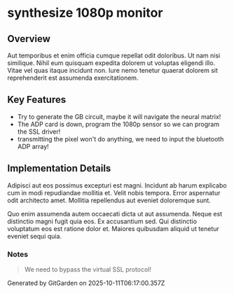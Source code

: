# synthesize 1080p monitor

## Overview
Aut temporibus et enim officia cumque repellat odit doloribus. Ut nam nisi similique. Nihil eum quisquam expedita dolorem ut voluptas eligendi illo. Vitae vel quas itaque incidunt non. Iure nemo tenetur quaerat dolorem sit reprehenderit est assumenda exercitationem.

## Key Features
- Try to generate the GB circuit, maybe it will navigate the neural matrix!
- The ADP card is down, program the 1080p sensor so we can program the SSL driver!
- transmitting the pixel won't do anything, we need to input the bluetooth ADP array!

## Implementation Details
Adipisci aut eos possimus excepturi est magni. Incidunt ab harum explicabo cum in modi repudiandae mollitia et. Velit nobis tempora. Error aspernatur odit architecto amet. Mollitia repellendus aut eveniet doloremque sunt.
 Quo enim assumenda autem occaecati dicta ut aut assumenda. Neque est distinctio magni fugit quia eos. Ex accusantium sed. Qui distinctio voluptatum eos est ratione dolor et. Maiores quibusdam aliquid ut tenetur eveniet sequi quia.

### Notes
> We need to bypass the virtual SSL protocol!

Generated by GitGarden on 2025-10-11T06:17:00.357Z